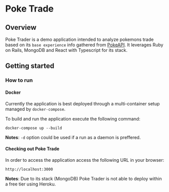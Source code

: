 # Poke Trade

## Overview

Poke Trader is a demo application intended to analyze pokemons trade based
on its `base experience` info gathered from [PokeAPI](https://github.com/PokeAPI/pokeapi). It leverages 
Ruby on Rails, MongoDB and React with Typescript for its stack.  

## Getting started

### How to run

#### Docker

Currently the application is best deployed through a multi-container setup 
managed by `docker-compose`.

To build and run the application execute the following command:

```
docker-compose up --build
```

**Notes**: `-d` option could be used if a run as a daemon is preffered.

#### Checking out Poke Trade

In order to access the application access the following URL in your browser:

`http://localhost:3000`

**Notes**: Due to its stack (MongoDB) Poke Trader is not able to deploy within a free tier
using Heroku.
